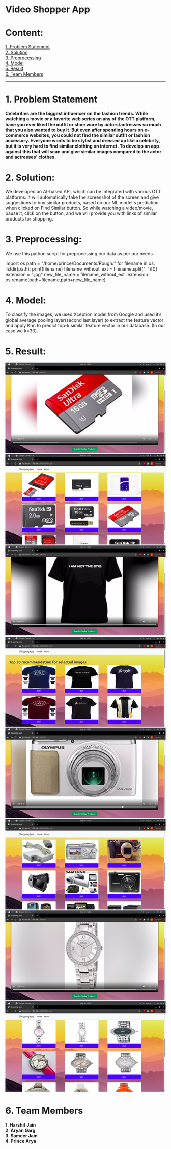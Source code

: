 # Video Shopper App


<h1>Content:</h1>
<a href="#obj" >1. Problem Statement</a><br>
<a href="#sol" >2. Solution </a><br>
<a href="#pre" >3. Preprocessing </a><br>
<a href="#model" >4. Model</a><br>
<a href="#res" >5. Result</a><br>
<a href="#team" >6. Team Members</a><br>
<hr>
<h1 id="obj">1. Problem Statement</h1>

<strong>
  Celebrities are the biggest influencer on the fashion trends. While watching a movie or a favorite web series on any of the OTT platform, have you ever liked the outfit or shoe wore by actors/actresses so much that you also wanted to buy it. But even after spending hours on e-commerce websites, you could not find the similar outfit or fashion accessory. Everyone wants to be stylist and dressed up like a celebrity, but it is very hard to find similar clothing on internet. To develop an app against this that will scan and give similar images compared to the actor and actresses' clothes.
</strong>
<br>

<h1 id="sol">2. Solution:</h1>

We developed an AI-based API, which can be integrated with various OTT platforms. 
It will automatically take the screenshot of the screen and give suggestions to buy similar products, based on our ML model's prediction when clicked on Find Similar button. 
So while watching a video/movie, pause it, click on the button, and we will provide you with links of similar products for shopping.



<h1 id="pre">3. Preprocessing:</h1>
We use this python script for preprocessing our data as per our needs.

import os
path = "/home/prince/Documents/Rough/"
for filename in os. listdir(path):
    print(filename)
    filename_without_ext = filename.split("_")[0]
    extension = ".jpg"
    new_file_name = filename_without_ext+extension
    os.rename(path+filename,path+new_file_name)

<h1 id="model">4. Model:</h1>

To classify the images, we used Xception model from Google and used it’s global average pooling layer(second last layer) to extract the feature vector and apply Knn to predict top-k similar feature vector in our database. (In our case we k=30). 

<h1 id="res">5. Result:</h1>
<img src="img/Screenshot from 2021-05-30 15-56-53.png">
<img src="img/Screenshot from 2021-05-30 15-57-11.png">
<img src="img/Screenshot from 2021-05-30 15-57-20.png">
<img src="img/Screenshot from 2021-05-30 15-57-24.png">
<img src="img/Screenshot from 2021-05-30 15-57-55.png">
<img src="img/Screenshot from 2021-05-30 15-58-09.png">
<img src="img/Screenshot from 2021-05-30 15-58-28.png">
<img src="img/Screenshot from 2021-05-30 15-58-35.png">

<h1 id="team">6. Team Members</h1>
<strong>1. Harshit Jain</strong><br>
<strong>2. Aryan Garg</strong><br>
<strong>3. Sameer Jain</strong><br>
<strong>4. Prince Arya</strong><br>
